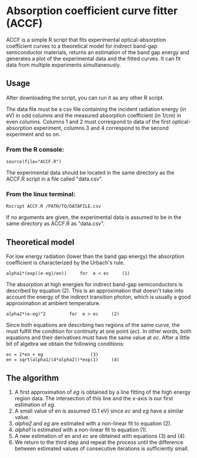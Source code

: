# Absorption coefficient curve fitter (ACCF)

ACCF is a simple R script that fits experimental optical-absorption coefficient curves to a theoretical model for indirect band-gap semiconductor materials, returns an estimation of the band gap energy and generates a plot of the experimental data and the fitted curves. It can fit data from multiple experiments simultaneously.

## Usage

After downloading the script, you can run it as any other R script. 

The data file must be a csv file containing the incident radiation energy (in eV) in odd columns and the measured absorption coefficient (in 1/cm) in even columns. Columns 1 and 2 must correspond to data of the first optical-absorption experiment, columns 3 and 4 correspond  to the second experiment and so on.

### From the R console:

	source(file="ACCF.R")

The experimental data should be located in the same directory as the ACCF.R script in a file called "data.csv".

### From the linux terminal:

	Rscript ACCF.R /PATH/TO/DATAFILE.csv

If no arguments are given, the experimental data is assumed to be in the same directory as ACCF.R as "data.csv".

## Theoretical model

For low energy radiation (lower than the band gap energy) the absorption coefficient is characterized by the Urbach's rule.

	alpha1*(exp((e-eg)/en))		for  e < ec  	(1)

The absorption at high energies for indirect band-gap semiconductors is described by equation (2). This is an approximation that doesn't take into account the energy of the indirect transition photon, which is usually a good approximation at ambient temperature.

	alpha2*(e-eg)^2			for  e > ec  	(2)

Since both equations are describing two regions of the same curve, the must fulfill the condition for continuity at one point (*ec*). In other words, both equations and their derivatives must have the same value at *ec*. After a little bit of algebra we obtain the following conditions:

	ec = 2*en + eg					(3)
	en = sqrt(alpha1/(4*alpha2))*exp(1)		(4)


## The algorithm

1. A first approximation of *eg* is obtained by a line fitting of the high energy region data. The intersection of this line and the x-axis is our first estimation of *eg*.
2. A small value of en is assumed (0.1 eV) since *ec* and *eg* have a similar value.
3. *alpha2* and *eg* are estimated with a non-linear fit to equation (2).
4. *alpha1* is estimated with a non-linear fit to equation (1).
5. A new estimation of en and *ec* are obtained with equations (3) and (4).
6. We return to the third step and repeat the process until the difference between estimated values of consecutive  iterations is sufficiently small.


